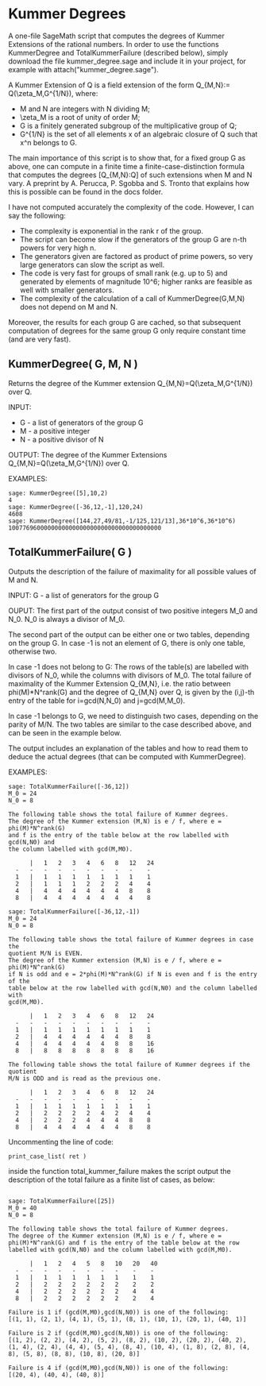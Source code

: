 # Kummer Degrees
A one-file SageMath script that computes the degrees of Kummer Extensions of
the rational numbers. In order to use the functions KummerDegree and
TotalKummerFailure (described below), simply download the file
kummer_degree.sage and include it in your project, for example with
attach("kummer_degree.sage").

A Kummer Extension of Q is a field extension of the form Q_{M,N}:=
Q(\zeta_M,G^{1/N}), where:
* M and N are integers with N dividing M;
* \zeta_M is a root of unity of order M;
* G is a finitely generated subgroup of the multiplicative group of Q;
* G^{1/N} is the set of all elements x of an algebraic closure of Q such that
x^n belongs to G.

The main importance of this script is to show that, for a fixed group G as
above, one can compute in a finite time a finite-case-distinction formula
that computes the degrees [Q_{M,N}:Q] of such extensions when M and N vary.
A preprint by A. Perucca, P. Sgobba and S. Tronto that explains how this is
possible can be found in the docs folder.

I have not computed accurately the complexity of the code. However, I can
say the following:
* The complexity is exponential in the rank r of the group.
* The script can become slow if the generators of the group G are n-th powers
for very high n.
* The generators given are factored as product of prime powers, so very large
generators can slow the script as well.
* The code is very fast for groups of small rank (e.g. up to 5) and generated
by elements of magnitude 10^6; higher ranks are feasible as well with smaller
generators.
* The complexity of the calculation of a call of KummerDegree(G,M,N) does not
depend on M and N.

Moreover, the results for each group G are cached, so that subsequent
computation of degrees for the same group G only require constant time
(and are very fast).


## KummerDegree( G, M, N )

Returns the degree of the Kummer extension Q_{M,N}=Q(\zeta_M,G^{1/N}) over Q.

INPUT:
* G - a list of generators of the group G
* M - a positive integer
* N - a positive divisor of N

OUTPUT:
The degree of the Kummer Extensions Q_{M,N}=Q(\zeta_M,G^{1/N}) over Q.

EXAMPLES:
```
sage: KummerDegree([5],10,2)
4
sage: KummerDegree([-36,12,-1],120,24)
4608
sage: KummerDegree([144,27,49/81,-1/125,121/13],36*10^6,36*10^6)
1007769600000000000000000000000000000000000
```

## TotalKummerFailure( G )

Outputs the description of the failure of maximality for all possible values
of M and N.

INPUT:
G - a list of generators for the group G

OUPUT:
The first part of the output consist of two positive integers M_0 and N_0.
N_0 is always a divisor of M_0.

The second part of the output can be either one or two tables, depending on
the group G. In case -1 is not an element of G, there is only one table,
otherwise two.

In case -1 does not belong to G:
The rows of the table(s) are labelled with divisors of N_0, while the columns
with divisors of M_0. The total failure of maximality of the Kummer Extension
Q_{M,N}, i.e. the ratio between phi(M)*N^rank(G) and the degree of Q_{M,N}
over Q, is given by the (i,j)-th entry of the table for i=gcd(N,N_0) and
j=gcd(M,M_0).

In case -1 belongs to G, we need to distinguish two cases, depending on the
parity of M/N. The two tables are similar to the case described
above, and can be seen in the example below.

The output includes an explanation of the tables and how to read them to
deduce the actual degrees (that can be computed with KummerDegree).

EXAMPLES:

```
sage: TotalKummerFailure([-36,12])
M_0 = 24
N_0 = 8

The following table shows the total failure of Kummer degrees.
The degree of the Kummer extension (M,N) is e / f, where e = phi(M)*N^rank(G)
and f is the entry of the table below at the row labelled with gcd(N,N0) and
the column labelled with gcd(M,M0).

      |   1   2   3   4   6   8   12   24
  -   -   -   -   -   -   -   -   -    -
  1   |   1   1   1   1   1   1   1    1
  2   |   1   1   1   2   2   2   4    4
  4   |   4   4   4   4   4   4   8    8
  8   |   4   4   4   4   4   4   4    8

```

```
sage: TotalKummerFailure([-36,12,-1])
M_0 = 24
N_0 = 8

The following table shows the total failure of Kummer degrees in case the
quotient M/N is EVEN.
The degree of the Kummer extension (M,N) is e / f, where e = phi(M)*N^rank(G)
if N is odd and e = 2*phi(M)*N^rank(G) if N is even and f is the entry of the
table below at the row labelled with gcd(N,N0) and the column labelled with
gcd(M,M0).

      |   1   2   3   4   6   8   12   24
  -   -   -   -   -   -   -   -   -    -
  1   |   1   1   1   1   1   1   1    1
  2   |   4   4   4   4   4   4   8    8
  4   |   4   4   4   4   4   8   8    16
  8   |   8   8   8   8   8   8   8    16

The following table shows the total failure of Kummer degrees if the quotient
M/N is ODD and is read as the previous one.

      |   1   2   3   4   6   8   12   24
  -   -   -   -   -   -   -   -   -    -
  1   |   1   1   1   1   1   1   1    1
  2   |   2   2   2   2   4   2   4    4
  4   |   2   2   2   4   4   4   8    8
  8   |   4   4   4   4   4   4   8    8

```

Uncommenting the line of code:
```
print_case_list( ret )
```
inside the function total_kummer_failure makes the script output the
description of the total failure as a finite list of cases, as below:

```

sage: TotalKummerFailure([25])
M_0 = 40
N_0 = 8

The following table shows the total failure of Kummer degrees.
The degree of the Kummer extension (M,N) is e / f, where e = phi(M)*N^rank(G) and f is the entry of the table below at the row labelled with gcd(N,N0) and the column labelled with gcd(M,M0).

      |   1   2   4   5   8   10   20   40
  -   -   -   -   -   -   -   -    -    -
  1   |   1   1   1   1   1   1    1    1
  2   |   2   2   2   2   2   2    2    2
  4   |   2   2   2   2   2   2    4    4
  8   |   2   2   2   2   2   2    2    4

Failure is 1 if (gcd(M,M0),gcd(N,N0)) is one of the following:
[(1, 1), (2, 1), (4, 1), (5, 1), (8, 1), (10, 1), (20, 1), (40, 1)]

Failure is 2 if (gcd(M,M0),gcd(N,N0)) is one of the following:
[(1, 2), (2, 2), (4, 2), (5, 2), (8, 2), (10, 2), (20, 2), (40, 2), (1, 4), (2, 4), (4, 4), (5, 4), (8, 4), (10, 4), (1, 8), (2, 8), (4, 8), (5, 8), (8, 8), (10, 8), (20, 8)]

Failure is 4 if (gcd(M,M0),gcd(N,N0)) is one of the following:
[(20, 4), (40, 4), (40, 8)]
```
